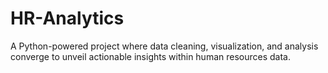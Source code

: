 # HR-Analytics
A Python-powered project where data cleaning, visualization, and analysis converge to unveil actionable insights within human resources data. 
